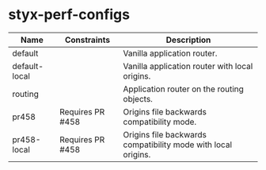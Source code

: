 # styx-perf-configs

| Name          | Constraints  | Description |  
| ------------- | ------------ | ----------- |
| default       |              | Vanilla application router. |
| default-local |              | Vanilla application router with local origins. |
| routing       |              | Application router on the routing objects. | 
| pr458         | Requires PR #458 | Origins file backwards compatibility mode. |
| pr458-local   | Requires PR #458 | Origins file backwards compatibility mode with local origins. |
